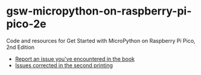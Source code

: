# gsw-micropython-on-raspberry-pi-pico-2e
Code and resources for Get Started with MicroPython on Raspberry Pi Pico, 2nd Edition

* [Report an issue you've encountered in the book](https://github.com/raspberrypipress/gsw-micropython-on-raspberry-pi-pico-2e/issues/new/choose)
* [Issues corrected in the second printing](https://github.com/raspberrypipress/gsw-micropython-on-raspberry-pi-pico-2e/issues?q=label%3A%222nd%20printing%22%20)
